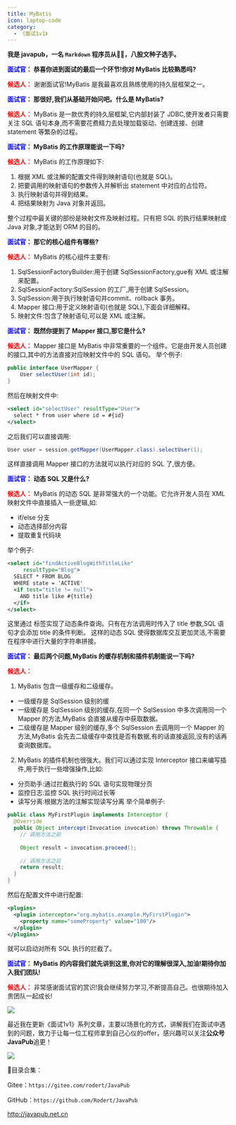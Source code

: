 ```yaml
---
title: MyBatis
icon: laptop-code
category:
  - 《面试1v1》
---
```






**我是 javapub，一名 `Markdown` 程序员从👨‍💻，八股文种子选手。**



**<font color=blue>面试官</font>： 恭喜你进到面试的最后一个环节!你对 MyBatis 比较熟悉吗?**

**<font color=red>候选人：</font>** 谢谢面试官!MyBatis 是我最喜欢且熟练使用的持久层框架之一。

**<font color=blue>面试官</font>： 那很好,我们从基础开始问吧。什么是 MyBatis?**

**<font color=red>候选人：</font>** MyBatis 是一款优秀的持久层框架,它内部封装了 JDBC,使开发者只需要关注 SQL 语句本身,而不需要花费精力去处理加载驱动、创建连接、创建 statement 等繁杂的过程。

**<font color=blue>面试官</font>： MyBatis 的工作原理能说一下吗?**

**<font color=red>候选人：</font>** MyBatis 的工作原理如下:

1. 根据 XML 或注解的配置文件得到映射语句(也就是 SQL)。
2. 把要调用的映射语句的参数传入并解析出 statement 中对应的占位符。
3. 执行映射语句并得到结果。
4. 把结果映射为 Java 对象并返回。

整个过程中最关键的部份是映射文件及映射过程。只有把 SQL 的执行结果映射成 Java 对象,才能达到 ORM 的目的。

**<font color=blue>面试官</font>： 那它的核心组件有哪些?**

**<font color=red>候选人：</font>** MyBatis 的核心组件主要有:

1. SqlSessionFactoryBuilder:用于创建 SqlSessionFactory,gue有 XML 或注解来配置。
2. SqlSessionFactory:SqlSession 的工厂,用于创建 SqlSession。
3. SqlSession:用于执行映射语句并commit、rollback 事务。
4. Mapper 接口:用于定义映射语句(也就是 SQL),下面会详细解释。
5. 映射文件:包含了映射语句,可以是 XML 或注解。

**<font color=blue>面试官</font>： 既然你提到了 Mapper 接口,那它是什么?**

**<font color=red>候选人：</font>** Mapper 接口是 MyBatis 中非常重要的一个组件。它是由开发人员创建的接口,其中的方法直接对应映射文件中的 SQL 语句。
举个例子:

```java
public interface UserMapper {
    User selectUser(int id);
} 
```

然后在映射文件中:

```xml
<select id="selectUser" resultType="User">
  select * from user where id = #{id}
</select>
```

之后我们可以直接调用:

```java
User user = session.getMapper(UserMapper.class).selectUser(1);
```

这样直接调用 Mapper 接口的方法就可以执行对应的 SQL 了,很方便。

**<font color=blue>面试官</font>： 动态 SQL 又是什么?**

**<font color=red>候选人：</font>** MyBatis 的动态 SQL 是非常强大的一个功能。它允许开发人员在 XML 映射文件中直接插入一些逻辑,如:

- if/else 分支
- 动态选择部分内容
- 提取重复代码块

举个例子:

```xml
<select id="findActiveBlogWithTitleLike"
     resultType="Blog">
  SELECT * FROM BLOG 
  WHERE state = 'ACTIVE' 
  <if test="title != null">
    AND title like #{title}
  </if>
</select>
```

这里通过 <if> 标签实现了动态条件查询。只有在方法调用时传入了 title 参数,SQL 语句才会添加 title 的条件判断。
这样的动态 SQL 使得数据库交互更加灵活,不需要在程序中进行大量的字符串拼接。

**<font color=blue>面试官</font>： 最后两个问题,MyBatis 的缓存机制和插件机制能说一下吗?**

**<font color=red>候选人：</font>** 

1. MyBatis 包含一级缓存和二级缓存。

- 一级缓存是 SqlSession 级别的缓 
- 一级缓存是 SqlSession 级别的缓存,在同一个 SqlSession 中多次调用同一个 Mapper 的方法,MyBatis 会直接从缓存中获取数据。
- 二级缓存是 Mapper 级别的缓存,多个 SqlSession 去调用同一个 Mapper 的方法,MyBatis 会先去二级缓存中查找是否有数据,有的话直接返回,没有的话再查询数据库。

2. MyBatis 的插件机制也很强大。我们可以通过实现 Interceptor 接口来编写插件,用于执行一些增强操作,比如:

- 分页助手:通过拦截执行的 SQL 语句实现物理分页
- 监控日志:监控 SQL 执行时间过长等
- 读写分离:根据方法的注解实现读写分离
举个简单例子:

```java
public class MyFirstPlugin implements Interceptor {
  @Override
  public Object intercept(Invocation invocation) throws Throwable {
    // 调用方法之前
    
    Object result = invocation.proceed();
    
    // 调用方法之后
    return result;
  }
}
```

然后在配置文件中进行配置:

```xml
<plugins>
  <plugin interceptor="org.mybatis.example.MyFirstPlugin"> 
    <property name="someProperty" value="100"/>
  </plugin> 
</plugins>
```

就可以启动对所有 SQL 执行的拦截了。

**<font color=blue>面试官</font>： MyBatis 的内容我们就先讲到这里,你对它的理解很深入,加油!期待你加入我们团队!**

**<font color=red>候选人：</font>** 非常感谢面试官的赏识!我会继续努力学习,不断提高自己。也很期待加入贵团队一起成长!



![](https://ghproxy.com/https://raw.githubusercontent.com/Rodert/javapub_oss/main/other/26.jpg?raw=true)


最近我在更新《面试1v1》系列文章，主要以场景化的方式，讲解我们在面试中遇到的问题，致力于让每一位工程师拿到自己心仪的offer，感兴趣可以关注**公众号JavaPub**追更！


![](https://ghproxy.com/https://raw.githubusercontent.com/Rodert/javapub_oss/main/common/javapub-qr-code.png?raw=true)


🎁目录合集：

Gitee：`https://gitee.com/rodert/JavaPub`

GitHub：`https://github.com/Rodert/JavaPub`


<http://javapub.net.cn>


